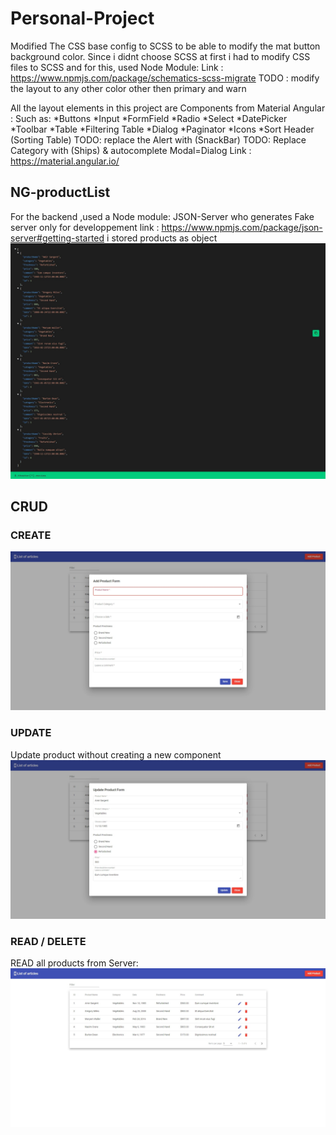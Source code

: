 # Personal-Project

Modified The CSS base config to SCSS to be able to modify the mat button background color.
Since i didnt choose SCSS at first i had to modify CSS files to SCSS and for this, used Node Module:
Link : <https://www.npmjs.com/package/schematics-scss-migrate>
TODO : modify the layout to any other color other then primary and warn

All the layout elements in this project are Components from Material Angular :
Such as:
*Buttons
*Input
*FormField
*Radio
*Select
*DatePicker
*Toolbar
*Table
*Filtering Table
*Dialog
*Paginator
*Icons
*Sort Header (Sorting Table)
TODO: replace the Alert with (SnackBar)
TODO: Replace Category with (Ships) & autocomplete
Modal=Dialog
Link : <https://material.angular.io/>

## NG-productList

For the backend ,used a Node module: JSON-Server who generates Fake server only for developpement
link : <https://www.npmjs.com/package/json-server#getting-started>
i stored products as object
<img src="src/assets/Img/JSON-Server.jpeg" alt="JSON-server Prodcuts saved as Objects">

## CRUD

### CREATE
<!-- 
create new product:
<img src="./src/assets/Img/AddProduct.jpeg" alt="CREATE a new Product Form"> -->
![Create new product Form](src/assets/Img/AddProduct.jpeg)

### UPDATE

Update product without creating a new component
<img src="./src/assets/Img/Update.jpeg">

### READ / DELETE

READ all products from Server:
<img src="./src/assets/Img/List.jpeg" alt="list of all products">
